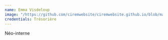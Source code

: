 ```yaml
---
name: Emma Visdeloup
image: "/https://github.com/ciremwebsite/ciremwebsite.github.io/blob/main/_staff_members/emma.png"
credentials: Trésorière
---
```


Néo-interne
